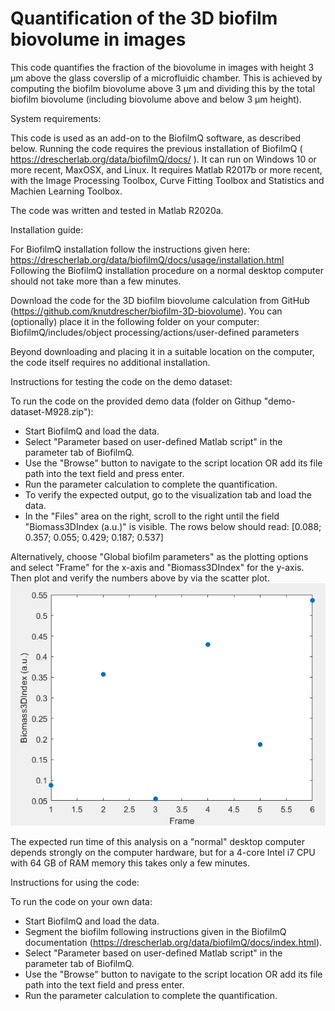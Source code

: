 # Quantification of the 3D biofilm biovolume in images
This code quantifies the fraction of the biovolume in images with height 3 µm above the glass coverslip of a microfluidic chamber. This is achieved by computing the biofilm biovolume above 3 µm and dividing this by the total biofilm biovolume (including biovolume above and below 3 µm height).

System requirements: 

This code is used as an add-on to the BiofilmQ software, as described below. Running the code requires the previous installation of BiofilmQ ( https://drescherlab.org/data/biofilmQ/docs/ ). It can run on Windows 10 or more recent, MaxOSX, and Linux. It requires Matlab R2017b or more recent, with the Image Processing Toolbox, Curve Fitting Toolbox and Statistics and Machien Learning Toolbox.

The code was written and tested in Matlab R2020a.

Installation guide:

For BiofilmQ installation follow the instructions given here: https://drescherlab.org/data/biofilmQ/docs/usage/installation.html
Following the BiofilmQ installation procedure on a normal desktop computer should not take more than a few minutes. 

Download the code for the 3D biofilm biovolume calculation from GitHub (https://github.com/knutdrescher/biofilm-3D-biovolume). You can (optionally) place it in the following folder on your computer:  BiofilmQ/includes/object processing/actions/user-defined parameters

Beyond downloading and placing it in a suitable location on the computer, the code itself requires no additional installation.

Instructions for testing the code on the demo dataset:

To run the code on the provided demo data (folder on Githup "demo-dataset-M928.zip"):

- Start BiofilmQ and load the data. 
- Select "Parameter based on user-defined Matlab script" in the parameter tab of BiofilmQ. 
- Use the "Browse" button to navigate to the script location OR add its file path into the text field and press enter.
- Run the parameter calculation to complete the quantification.
- To verify the expected output, go to the visualization tab and load the data.
- In the "Files" area on the right, scroll to the right until the field "Biomass3DIndex (a.u.)" is visible. The rows below should read:
[0.088; 0.357; 0.055; 0.429; 0.187; 0.537]

Alternatively, choose "Global biofilm parameters" as the plotting options and select "Frame" for the x-axis and "Biomass3DIndex" for the y-axis. Then plot and verify the numbers above by via the scatter plot.
![alt text](https://github.com/knutdrescher/biofilm-3D-biovolume/blob/main/demo-data-verification-figure.png?raw=true)

The expected run time of this analysis on a "normal" desktop computer depends strongly on the computer hardware, but for a 4-core Intel i7 CPU with 64 GB of RAM memory this takes only a few minutes. 

Instructions for using the code:

To run the code on your own data:

- Start BiofilmQ and load the data.
- Segment the biofilm following instructions given in the BiofilmQ documentation (https://drescherlab.org/data/biofilmQ/docs/index.html).
- Select "Parameter based on user-defined Matlab script" in the parameter tab of BiofilmQ. 
- Use the "Browse" button to navigate to the script location OR add its file path into the text field and press enter.
- Run the parameter calculation to complete the quantification.
